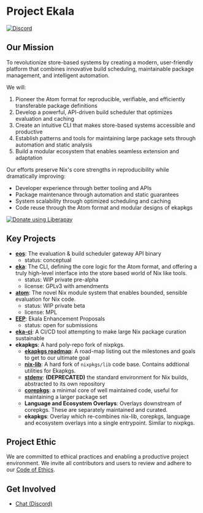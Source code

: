 
# Project Ekala

[![Discord](https://img.shields.io/discord/1257327654047187024?label=Discord&logo=discord&logoColor=white)](https://discord.gg/DgC9Snxmg7)

## Our Mission

To revolutionize store-based systems by creating a modern, user-friendly platform that combines innovative build scheduling, maintainable package management, and intelligent automation.

We will:

1. Pioneer the Atom format for reproducible, verifiable, and efficiently transferable package definitions
2. Develop a powerful, API-driven build scheduler that optimizes evaluation and caching
3. Create an intuitive CLI that makes store-based systems accessible and productive
4. Establish patterns and tools for maintaining large package sets through automation and static analysis
5. Build a modular ecosystem that enables seamless extension and adaptation

Our efforts preserve Nix's core strengths in reproducibility while dramatically improving:

- Developer experience through better tooling and APIs
- Package maintenance through automation and static guarantees
- System scalability through optimized scheduling and caching
- Code reuse through the Atom format and modular designs of ekapkgs

<noscript><a href="https://liberapay.com/Ekala/donate"><img alt="Donate using Liberapay" src="https://liberapay.com/assets/widgets/donate.svg"></a></noscript>

## Key Projects

- [**eos**](https://github.com/ekala-project/eos): The evaluation & build scheduler gateway API binary
  - status: conceptual
- [**eka**](https://github.com/ekala-project/eka): The CLI, defining the core logic for the Atom format, and offering a truly high-level interface into the store based world of Nix like tools.
  - status: WIP private pre-alpha
  - license: GPLv3 with amendments
- [**atom**](https://github.com/ekala-project/atom): The novel Nix module system that enables bounded, sensible evaluation for Nix code.
  - status: WIP private beta
  - license: MPL
- [**EEP**](https://github.com/ekala-project/eeps): Ekala Enhancement Proposals
  - status: open for submissions
- [**eka-ci**](https://github.com/ekala-project/eka-ci): A CI/CD tool attempting to make large Nix package curation sustainable
- **ekapkgs**: A hard poly-repo fork of nixpkgs.
  - [**ekapkgs roadmap**](https://github.com/ekala-project/ekapkgs-roadmap): A road-map listing out the milestones and goals to get to our ultimate goal
  - [**nix-lib**](https://github.com/ekala-project/nix-lib): A hard fork of `nixpkgs/lib` code base. Contains addtional utilities for Ekapkgs.
  - [**stdenv**](https://github.com/ekala-project/stdenv): **(DEPRECATED)** the standard environment for Nix builds, abstracted to its own repository
  - [**corepkgs**](https://github.com/ekala-project/corepkgs): a minimal core of well maintained code, useful for maintaining a larger package set
  - **Language and Ecosystem Overlays**: Overlays downstream of corepkgs. These are separately maintained and curated.
  - **ekapkgs**: Overlay which re-combines nix-lib, corepkgs, language and ecosystem overlays into a single entrypoint. Similar to nixpkgs.

## Project Ethic

We are committed to ethical practices and enabling a productive project environment.
We invite all contributors and users to review and adhere to our [Code of Ethics](https://github.com/ekala-project/.github/tree/master?tab=coc-ov-file).

## Get Involved

- [Chat (Discord)](https://discord.gg/DgC9Snxmg7)
